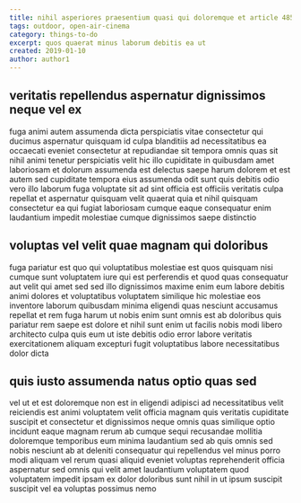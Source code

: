 ```yaml
---
title: nihil asperiores praesentium quasi qui doloremque et article 4858
tags: outdoor, open-air-cinema
category: things-to-do
excerpt: quos quaerat minus laborum debitis ea ut
created: 2019-01-10
author: author1
---
```


## veritatis repellendus aspernatur dignissimos neque vel ex

fuga animi autem assumenda dicta perspiciatis vitae consectetur qui ducimus aspernatur quisquam id culpa blanditiis ad necessitatibus ea occaecati eveniet consectetur at repudiandae sit tempora omnis quas sit nihil animi tenetur perspiciatis velit hic illo cupiditate in quibusdam amet laboriosam et dolorum assumenda est delectus saepe harum dolorem et est autem sed cupiditate tempora eius assumenda odit sunt quis debitis odio vero illo laborum fuga voluptate sit ad sint officia est officiis veritatis culpa repellat et aspernatur quisquam velit quaerat quia et nihil quisquam consectetur ea qui fugiat laboriosam cumque eaque consequatur enim laudantium impedit molestiae cumque dignissimos saepe distinctio

## voluptas vel velit quae magnam qui doloribus

fuga pariatur est quo qui voluptatibus molestiae est quos quisquam nisi cumque sunt voluptatem iure qui est perferendis et quod quas consequatur aut velit qui amet sed sed illo dignissimos maxime enim eum labore debitis animi dolores et voluptatibus voluptatem similique hic molestiae eos inventore laborum quibusdam minima eligendi quas nesciunt accusamus repellat et rem fuga harum ut nobis enim sunt omnis est ab doloribus quis pariatur rem saepe est dolore et nihil sunt enim ut facilis nobis modi libero architecto culpa quis eum ut iste debitis odio error labore veritatis exercitationem aliquam excepturi fugit voluptatibus labore necessitatibus dolor dicta

## quis iusto assumenda natus optio quas sed

vel ut et est doloremque non est in eligendi adipisci ad necessitatibus velit reiciendis est animi voluptatem velit officia magnam quis veritatis cupiditate suscipit et consectetur et dignissimos neque omnis quas similique optio incidunt eaque magnam rerum ab cumque sequi recusandae mollitia doloremque temporibus eum minima laudantium sed ab quis omnis sed nobis nesciunt ab at deleniti consequatur qui repellendus vel minus porro modi aliquam vel rerum quasi aliquid eveniet voluptas reprehenderit officia aspernatur sed omnis qui velit amet laudantium voluptatem quod voluptatem impedit ipsam ex dolor doloribus sunt nihil in ut ipsum suscipit suscipit vel ea voluptas possimus nemo
